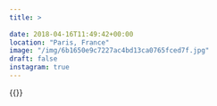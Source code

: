 ```yaml
---
title: >
  
date: 2018-04-16T11:49:42+00:00
location: "Paris, France"
image: "/img/6b1650e9c7227ac4bd13ca0765fced7f.jpg"
draft: false
instagram: true
---
```


{{<photo src="/img/6b1650e9c7227ac4bd13ca0765fced7f.jpg">}}
